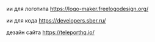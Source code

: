 ии для логотипа
https://logo-maker.freelogodesign.org/

ии для кода 
https://developers.sber.ru/


дезайн сайта
https://teleporthq.io/
